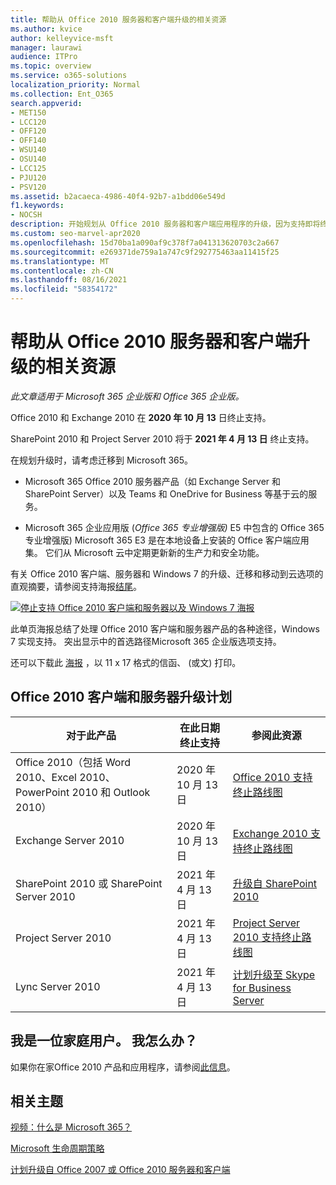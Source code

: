 ```yaml
---
title: 帮助从 Office 2010 服务器和客户端升级的相关资源
ms.author: kvice
author: kelleyvice-msft
manager: laurawi
audience: ITPro
ms.topic: overview
ms.service: o365-solutions
localization_priority: Normal
ms.collection: Ent_O365
search.appverid:
- MET150
- LCC120
- OFF120
- OFF140
- WSU140
- OSU140
- LCC125
- PJU120
- PSV120
ms.assetid: b2acaeca-4986-40f4-92b7-a1bdd06e549d
f1.keywords:
- NOCSH
description: 开始规划从 Office 2010 服务器和客户端应用程序的升级，因为支持即将终止且自定义支持协议不可用。
ms.custom: seo-marvel-apr2020
ms.openlocfilehash: 15d70ba1a090af9c378f7a041313620703c2a667
ms.sourcegitcommit: e269371de759a1a747c9f292775463aa11415f25
ms.translationtype: MT
ms.contentlocale: zh-CN
ms.lasthandoff: 08/16/2021
ms.locfileid: "58354172"
---
```

# <a name="resources-to-help-you-upgrade-from-office-2010-servers-and-clients"></a>帮助从 Office 2010 服务器和客户端升级的相关资源

*此文章适用于 Microsoft 365 企业版和 Office 365 企业版。*

Office 2010 和 Exchange 2010 在 **2020 年 10 月 13** 日终止支持。

SharePoint 2010 和 Project Server 2010 将于 **2021 年 4 月 13 日** 终止支持。

在规划升级时，请考虑迁移到 Microsoft 365。

- Microsoft 365 Office 2010 服务器产品（如 Exchange Server 和 SharePoint Server）以及 Teams 和 OneDrive for Business 等基于云的服务。

- Microsoft 365 企业应用版 (*Office 365 专业增强版)* E5 中包含的 Office 365 专业增强版) Microsoft 365 E3 是在本地设备上安装的 Office 客户端应用集。 它们从 Microsoft 云中定期更新新的生产力和安全功能。

有关 Office 2010 客户端、服务器和 Windows 7 的升级、迁移和移动到云选项的直观摘要，请参阅支持海报[结尾](../downloads/Office2010Windows7EndOfSupport.pdf)。

[![停止支持 Office 2010 客户端和服务器以及 Windows 7 海报](../media/upgrade-from-office-2010-servers-and-products/office2010-windows7-end-of-support.png)](../downloads/Office2010Windows7EndOfSupport.pdf)

此单页海报总结了处理 Office 2010 客户端和服务器产品的各种途径，Windows 7 实现支持。 突出显示中的首选路径Microsoft 365 企业版选项支持。

还可以下载此 [海报](https://github.com/MicrosoftDocs/microsoft-365-docs/raw/public/microsoft-365/downloads/Office2010Windows7EndOfSupport.pdf) ，以 11 x 17 格式的信函、 (或文) 打印。

## <a name="office-2010-client-and-server-upgrade-planning"></a>Office 2010 客户端和服务器升级计划

|对于此产品|在此日期终止支持|参阅此资源|
|---|---|---|
|Office 2010（包括 Word 2010、Excel 2010、PowerPoint 2010 和 Outlook 2010）|2020 年 10 月 13 日 |[Office 2010 支持终止路线图](/DeployOffice/office-2010-end-support-roadmap)|
|Exchange Server 2010|2020 年 10 月 13 日|[Exchange 2010 支持终止路线图](exchange-2010-end-of-support.md)|
|SharePoint 2010 或 SharePoint Server 2010|2021 年 4 月 13 日|[升级自 SharePoint 2010](upgrade-from-sharepoint-2010.md)|
|Project Server 2010|2021 年 4 月 13 日|[Project Server 2010 支持终止路线图](project-server-2010-end-of-support.md)|
|Lync Server 2010|2021 年 4 月 13 日|[计划升级至 Skype for Business Server](/skypeforbusiness/plan-your-deployment/upgrade)|

## <a name="im-a-home-user-what-do-i-do"></a>我是一位家庭用户。 我怎么办？

如果你在家Office 2010 产品和应用程序，请参阅[此信息](plan-upgrade-previous-versions-office.md#im-a-home-user-what-do-i-do)。

## <a name="related-topics"></a>相关主题

[视频：什么是 Microsoft 365？](https://support.office.com/article/847caf12-2589-452c-8aca-1c009797678b.aspx)

[Microsoft 生命周期策略](/lifecycle/)

[计划升级自 Office 2007 或 Office 2010 服务器和客户端](plan-upgrade-previous-versions-office.md)